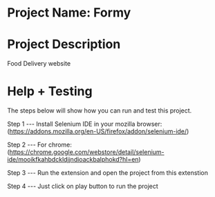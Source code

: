 # Project Name: Formy

# Project Description
Food Delivery website

# Help + Testing

The steps below will show how you can run and test this project.

Step 1 --- Install Selenium IDE in your mozilla browser: (https://addons.mozilla.org/en-US/firefox/addon/selenium-ide/)

Step 2 --- For chrome: (https://chrome.google.com/webstore/detail/selenium-ide/mooikfkahbdckldjjndioackbalphokd?hl=en)

Step 3 --- Run the extension and open the project from this extenstion

Step 4 --- Just click on play button to run the project
